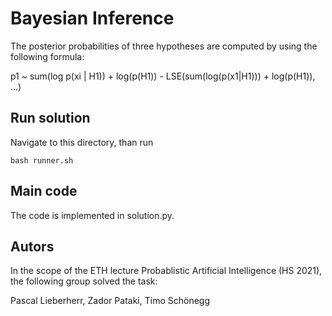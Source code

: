 # Bayesian Inference

The posterior probabilities of three hypotheses are computed by using the following formula:

p1 ~ sum(log p(xi | H1)) + log(p(H1)) - LSE(sum(log(p(x1|H1))) + log(p(H1)), ...)

## Run solution
Navigate to this directory, than run

```
bash runner.sh
```

## Main code

The code is implemented in solution.py.

## Autors
In the scope of the ETH lecture Probablistic Artificial Intelligence (HS 2021), the following group solved the task:

Pascal Lieberherr, Zador Pataki, Timo Schönegg
